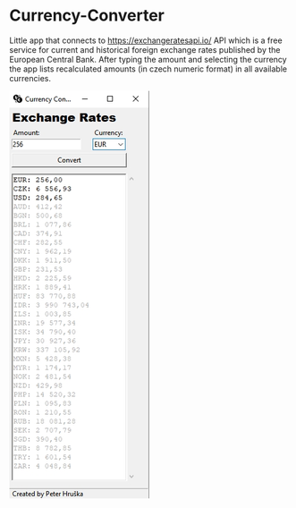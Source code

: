 # Currency-Converter
Little app that connects to https://exchangeratesapi.io/ API which is a free service for current and historical foreign exchange rates  published by the European Central Bank. After typing the amount and selecting the currency the app lists recalculated amounts (in czech numeric format) in all available currencies.

![How the app looks like...](https://github.com/xertep/Currency-Converter/blob/master/Image02.jpg)
